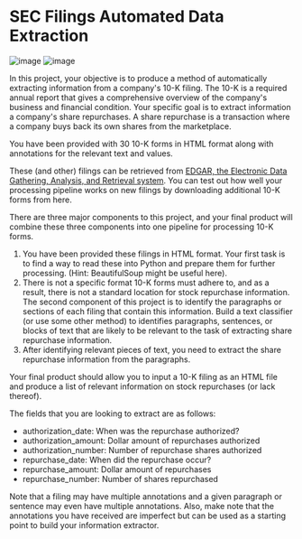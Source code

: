 # SEC Filings Automated Data Extraction

![image](https://user-images.githubusercontent.com/7499749/169433670-1cc969c5-a682-4942-aea7-c4801fa46276.png)
![image](https://user-images.githubusercontent.com/7499749/169660619-5ab045db-8435-484f-bf5d-99168dd40610.png)


In this project, your objective is to produce a method of automatically extracting information from a company's 10-K filing. The 10-K is a required annual report that gives a comprehensive overview of the company's business and financial condition. Your specific goal is to extract information a company's share repurchases. A share repurchase is a transaction where a company buys back its own shares from the marketplace.

You have been provided with 30 10-K forms in HTML format along with annotations for the relevant text and values.

These (and other) filings can be retrieved from [EDGAR, the Electronic Data Gathering, Analysis, and Retrieval system](https://www.sec.gov/edgar/search-and-access). You can test out how well your processing pipeline works on new filings by downloading additional 10-K forms from here.

There are three major components to this project, and your final product will combine these three components into one pipeline for processing 10-K forms.

1. You have been provided these filings in HTML format. Your first task is to find a way to read these into Python and prepare them for further processing. (Hint: BeautifulSoup might be useful here).
2. There is not a specific format 10-K forms must adhere to, and as a result, there is not a standard location for stock repurchase information. The second component of this project is to identify the paragraphs or sections of each filing that contain this information. Build a text classifier (or use some other method) to identifies paragraphs, sentences, or blocks of text that are likely to be relevant to the task of extracting share repurchase information.
3. After identifying relevant pieces of text, you need to extract the share repurchase information from the paragraphs.

Your final product should allow you to input a 10-K filing as an HTML file and produce a list of relevant information on stock repurchases (or lack thereof).

The fields that you are looking to extract are as follows:
* authorization_date: When was the repurchase authorized?
* authorization_amount: Dollar amount of repurchases authorized
* authorization_number: Number of repurchase shares authorized
* repurchase_date: When did the repurchase occur?
* repurchase_amount: Dollar amount of repurchases
* repurchase_number: Number of shares repurchased

Note that a filing may have multiple annotations and a given paragraph or sentence may even have multiple annotations. Also, make note that the annotations you have received are imperfect but can be used as a starting point to build your information extractor.
